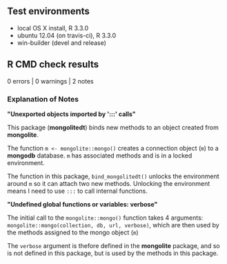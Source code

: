 ## Test environments

* local OS X install, R 3.3.0
* ubuntu 12.04 (on travis-ci), R 3.3.0
* win-builder (devel and release)

## R CMD check results

0 errors | 0 warnings | 2 notes

### Explanation of Notes

**"Unexported objects imported by ':::' calls"**

This package (**mongolitedt**) binds new methods to an object created from **mongolite**.

The function `m <- mongolite::mongo()` creates a connection object (`m`) to a **mongodb** database.
`m` has associated methods and is in a locked environment.

The function in this package, `bind_mongolitedt()` unlocks the environment around `m` so it can attach two new methods. Unlocking the environment means I need to use `:::` to call internal functions.

**"Undefined global functions or variables: verbose"**

The initial call to the `mongolite::mongo()` function takes 4 arguments: `mongolite::mongo(collection, db, url, verbose)`, which are then used by the methods assigned to the mongo object (`m`)

The `verbose` argument is thefore defined in the **mongolite** package, and so is not defined in this package, but is used by the methods in this package.


